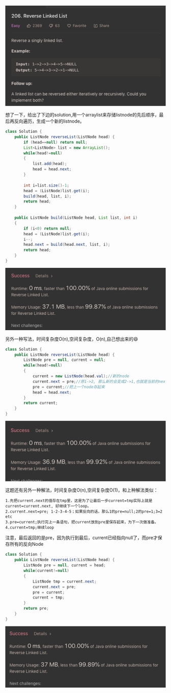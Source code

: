 ![GitHub Logo](/image/206.1.png)

想了一下，给出了下边的solution,用一个arraylist来存储listnode的先后顺序，最后再反向遍历，生成一个新的listnode。

```java
class Solution {
    public ListNode reverseList(ListNode head) {
        if (head==null) return null;
        List<ListNode> list = new ArrayList();        
        while(head!=null)
        {         
            list.add(head);
            head = head.next;
        }
                
        int i=list.size()-1;
        head = (ListNode)list.get(i);
        build(head, list, i);
        return head;
    }
    
    public ListNode build(ListNode head, List list, int i)
    {
        if (i<0) return null;
        head = (ListNode)list.get(i);
        i--;
        head.next = build(head.next, list, i);
        return head;
    }
}
```

![GitHub Logo](/image/206.2.png)


另外一种写法，时间复杂度O(n),空间复杂度，O(n),自己想出来的😄

```java
class Solution {
    public ListNode reverseList(ListNode head) {                    
        ListNode pre = null, current = null;        
        while(head!=null)
        {  
            current = new ListNode(head.val);//新的node           
            current.next = pre;//原1->2, 那么新的会变成2->1,也就是当前的next=上一个
            pre = current;//把上一个node存起来
            head = head.next;            
        }
        return current;
    }
}
```

![GitHub Logo](/image/206.3.png)

这题还有另外一种解法，时间复杂度O(n),空间复杂度O(1)，和上种解法类似：
    
    1.先把current.next的值存在tmp里，这是为了让最后一步current=tmp实际上就是current=current.next, 好继续下一个loop。
    2.current.next=pre; 1-2-3-4-5；如果反向的话，那么1的pre=null;2的pre=1;3=2 etc
    3.pre=current;执行完上一条语句，把current放到pre里保存起来，为下一次做准备。
    4.current=tmp;继续loop

注意，最后返回的是pre，因为执行到最后，current已经指向null了，而pre才保存所有的反向Node

```java
class Solution {
    public ListNode reverseList(ListNode head) {                    
        ListNode pre = null, current = head;        
        while(current!=null)
        {  
            ListNode tmp = current.next;
            current.next = pre;
            pre = current;
            current = tmp;            
        }
        return pre;
    }
}
```

![GitHub Logo](/image/206.4.png)